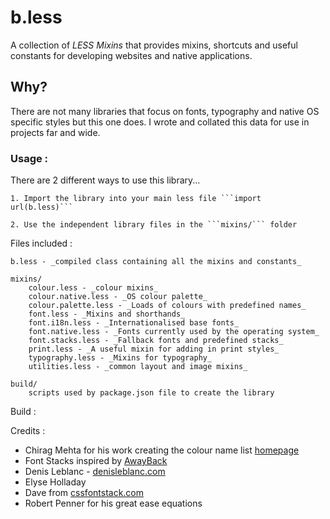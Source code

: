 # b.less #
A collection of _LESS Mixins_ that provides mixins, shortcuts and useful constants for developing websites and native applications. 

## Why? ##
There are not many libraries that focus on fonts, typography and native OS specific styles but this one does.
I wrote and collated this data for use in projects far and wide.

### Usage : ###
There are 2 different ways to use this library...
	
	1. Import the library into your main less file ```import url(b.less)```

	2. Use the independent library files in the ```mixins/``` folder
	
Files included :
	
	b.less - _compiled class containing all the mixins and constants_
	
	mixins/
		colour.less - _colour mixins_
		colour.native.less - _OS colour palette_
		colour.palette.less - _Loads of colours with predefined names_
		font.less - _Mixins and shorthands_
		font.i18n.less - _Internationalised base fonts_
		font.native.less - _Fonts currently used by the operating system_
		font.stacks.less - _Fallback fonts and predefined stacks_
		print.less - _A useful mixin for adding in print styles_
		typography.less - _Mixins for typography_
		utilities.less - _common layout and image mixins_
	
	build/
		scripts used by package.json file to create the library
	
Build :
	
Credits :
* Chirag Mehta for his work creating the colour name list [homepage](http://chir.ag/projects/name-that-color)
* Font Stacks inspired by [AwayBack](http://www.awayback.com/revised-font-stack/)
* Denis Leblanc - [denisleblanc.com](http://denisleblanc.com)
* Elyse Holladay
* Dave from [cssfontstack.com](http://www.cssfontstack.com/)
* Robert Penner for his great ease equations